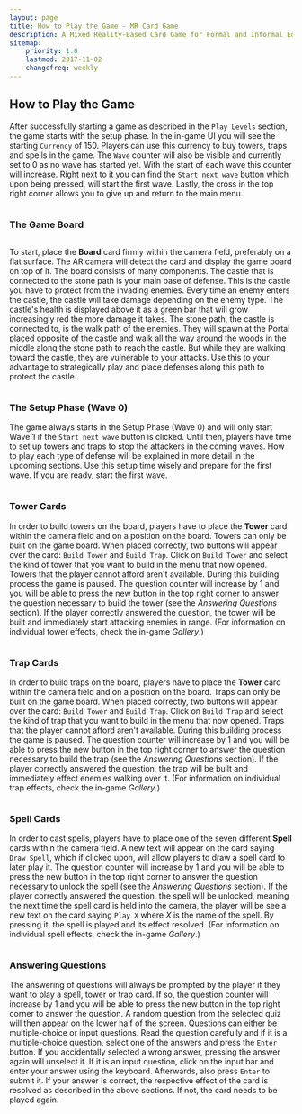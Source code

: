 ```yaml
---
layout: page
title: How to Play the Game - MR Card Game
description: A Mixed Reality-Based Card Game for Formal and Informal Education.
sitemap:
    priority: 1.0
    lastmod: 2017-11-02
    changefreq: weekly
---
```

## How to Play the Game
After successfully starting a game as described in the `Play Levels` section, the game starts with the setup phase. In the in-game UI you will see the starting `Currency` of 150. Players can use this currency to buy towers, traps and spells in the game. The `Wave` counter will also be visible and currently set to 0 as no wave has started yet. With the start of each wave this counter will increase. Right next to it you can find the `Start next wave` button which upon being pressed, will start the first wave. Lastly, the cross in the top right corner allows you to give up and return to the main menu.
<div><a class="image main"><img src="{{ "/images/GameOverlay.png" | prepend: site.baseurl }}" alt="" style="max-width: 100%;"/></a></div>

### The Game Board
<div><a class="image main"><img src="{{ "/images/BoardAxisTransparent.png" | prepend: site.baseurl }}" alt="" style="max-width: 100%;"/></a></div>

To start, place the **Board** card firmly within the camera field, preferably on a flat surface. The AR camera will detect the card and display the game board on top of it. The board consists of many components. The castle that is connected to the stone path is your main base of defense. This is the castle you have to protect from the invading enemies. Every time an enemy enters the castle, the castle will take damage depending on the enemy type. The castle's health is displayed above it as a green bar that will grow increasingly red the more damage it takes. The stone path, the castle is connected to, is the walk path of the enemies. They will spawn at the Portal placed opposite of the castle and walk all the way around the woods in the middle along the stone path to reach the castle. But while they are walking toward the castle, they are vulnerable to your attacks. Use this to your advantage to strategically play and place defenses along this path to protect the castle.

<div><a class="image main"><img src="{{ "/images/MRCG_Screenshot2.png" | prepend: site.baseurl }}" alt="" style="max-width: 100%;"/></a></div>

### The Setup Phase (Wave 0)
The game always starts in the Setup Phase (Wave 0) and will only start Wave 1 if the `Start next wave` button is clicked. Until then, players have time to set up towers and traps to stop the attackers in the coming waves. How to play each type of defense will be explained in more detail in the upcoming sections. Use this setup time wisely and prepare for the first wave. If you are ready, start the first wave.

<div><a class="image main"><img src="{{ "/images/MRCG_Screenshot1.png" | prepend: site.baseurl }}" alt="" style="max-width: 100%;"/></a></div>

### Tower Cards
In order to build towers on the board, players have to place the **Tower** card within the camera field and on a position on the board. Towers can only be built on the game board. When placed correctly, two buttons will appear over the card: `Build Tower` and `Build Trap`. Click on `Build Tower` and select the kind of tower that you want to build in the menu that now opened. Towers that the player cannot afford aren't available. During this building process the game is paused. The question counter will increase by 1 and you will be able to press the new button in the top right corner to answer the question necessary to build the tower (see the *Answering Questions* section). If the player correctly answered the question, the tower will be built and immediately start attacking enemies in range. (For information on individual tower effects, check the in-game *Gallery*.)

<div><a class="image main"><img src="{{ "/images/MRCG_Screenshot7.png" | prepend: site.baseurl }}" alt="" style="max-width: 100%;"/></a></div>

### Trap Cards
In order to build traps on the board, players have to place the **Tower** card within the camera field and on a position on the board. Traps can only be built on the game board. When placed correctly, two buttons will appear over the card: `Build Tower` and `Build Trap`. Click on `Build Trap` and select the kind of trap that you want to build in the menu that now opened. Traps that the player cannot afford aren't available. During this building process the game is paused. The question counter will increase by 1 and you will be able to press the new button in the top right corner to answer the question necessary to build the trap (see the *Answering Questions* section). If the player correctly answered the question, the trap will be built and immediately effect enemies walking over it. (For information on individual trap effects, check the in-game *Gallery*.)

<div><a class="image main"><img src="{{ "/images/MRCG_Screenshot3.png" | prepend: site.baseurl }}" alt="" style="max-width: 100%;"/></a></div>

### Spell Cards
In order to cast spells, players have to place one of the seven different **Spell** cards within the camera field. A new text will appear on the card saying `Draw Spell`, which if clicked upon, will allow players to draw a spell card to later play it. The question counter will increase by 1 and you will be able to press the new button in the top right corner to answer the question necessary to unlock the spell (see the *Answering Questions* section). If the player correctly answered the question, the spell will be unlocked, meaning the next time the spell card is held into the camera, the player will be see a new text on the card saying `Play X` where *X* is the name of the spell. By pressing it, the spell is played and its effect resolved. (For information on individual spell effects, check the in-game *Gallery*.)

<div><a class="image main"><img src="{{ "/images/MRCG_Screenshot4.png" | prepend: site.baseurl }}" alt="" style="max-width: 100%;"/></a></div>

### Answering Questions
The answering of questions will always be prompted by the player if they want to play a spell, tower or trap card. If so, the question counter will increase by 1 and you will be able to press the new button in the top right corner to answer the question. A random question from the selected quiz will then appear on the lower half of the screen. Questions can either be multiple-choice or input questions. Read the question carefully and if it is a multiple-choice question, select one of the answers and press the `Enter` button. If you accidentally selected a wrong answer, pressing the answer again will unselect it. If it is an input question, click on the input bar and enter your answer using the keyboard. Afterwards, also press `Enter` to submit it. If your answer is correct, the respective effect of the card is resolved as described in the above sections. If not, the card needs to be played again.

<div><a class="image main"><img src="{{ "/images/MRCG_Screenshot5.png" | prepend: site.baseurl }}" alt="" style="max-width: 100%;"/></a></div>

<div><a class="image main"><img src="{{ "/images/MRCG_Screenshot6.png" | prepend: site.baseurl }}" alt="" style="max-width: 100%;"/></a></div>
